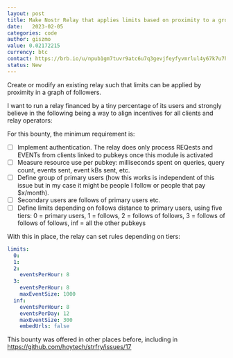 ```yaml
---
layout: post
title: Make Nostr Relay that applies limits based on proximity to a group of accounts
date:   2023-02-05
categories: code
author: giszmo
value: 0.02172215
currency: btc
contact: https://brb.io/u/npub1gm7tuvr9atc6u7q3gevjfeyfyvmrlul4y67k7u7hcxztz67ceexs078rf6
status: New
---
```


Create or modify an existing relay such that limits can be applied by proximity in a
graph of followers.

I want to run a relay financed by a tiny percentage of its users and strongly believe
in the following being a way to align incentives for all clients and relay operators:

For this bounty, the minimum requirement is:

- [ ] Implement authentication. The relay does only process REQests and EVENTs from clients linked to pubkeys once this module is activated
- [ ] Measure resource use per pubkey: milliseconds spent on queries, query count, events sent, event kBs sent, etc.
- [ ] Define group of primary users (how this works is independent of this issue but in my case it might be people I follow or people that pay $x/month).
- [ ] Secondary users are follows of primary users etc.
- [ ] Define limits depending on follows distance to primary users, using five tiers: 0 = primary users, 1 = follows, 2 = follows of follows, 3 = follows of follows of follows, inf = all the other pubkeys

With this in place, the relay can set rules depending on tiers:

```yaml
limits:
  0:
  1:
  2:
    eventsPerHour: 8
  3:
    eventsPerHour: 8
    maxEventSize: 1000
  inf:
    eventsPerHour: 8
    eventsPerDay: 12
    maxEventSize: 300
    embedUrls: false
```

This bounty was offered in other places before, including in https://github.com/hoytech/strfry/issues/17
